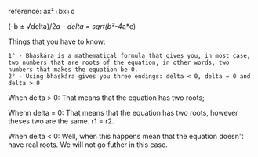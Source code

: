 reference: ax²+bx+c

(-b ± √delta)/2*a        -        delta = sqrt(b²-4*a*c)

Things that you have to know:

    1° - Bhaskára is a mathematical formula that gives you, in most case, two numbers that are roots of the equation, in other words, two numbers that makes the equation be 0.
    2° - Using bhaskára gives you three endings: delta < 0, delta = 0 and delta > 0

When delta > 0:
    That means that the equation has two roots;

Whenn delta = 0:
    That means that the equation has two roots, however theses two are the same. r1 = r2.

When delta < 0:
    Well, when this happens mean that the equation doesn't have real roots. We will not go futher in this case.
